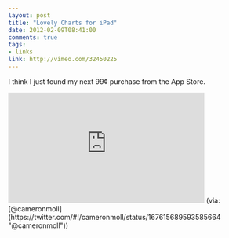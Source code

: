 ```yaml
---
layout: post
title: "Lovely Charts for iPad"
date: 2012-02-09T08:41:00
comments: true
tags:
- links
link: http://vimeo.com/32450225
---
```

I think I just found my next 99¢ purchase from the App Store.  

<iframe src="http://player.vimeo.com/video/32450225?title=0&amp;byline=0&amp;portrait=0" width="400" height="225" frameborder="0" webkitAllowFullScreen mozallowfullscreen allowFullScreen></iframe>  
(via: [@cameronmoll](https://twitter.com/#!/cameronmoll/status/167615689593585664 "@cameronmoll"))

